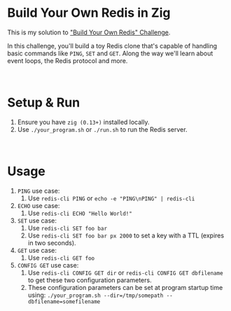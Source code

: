 # Build Your Own Redis in Zig

This is my solution to ["Build Your Own Redis" Challenge](https://codecrafters.io/challenges/redis).

In this challenge, you'll build a toy Redis clone that's capable of handling
basic commands like `PING`, `SET` and `GET`. Along the way we'll learn about
event loops, the Redis protocol and more.

<br/>

# Setup & Run

1. Ensure you have `zig (0.13+)` installed locally.
2. Use `./your_program.sh` or `./run.sh` to run the Redis server.

<br/>

# Usage

1. `PING` use case:
    1. Use `redis-cli PING` or `echo -e "PING\nPING" | redis-cli`
2. `ECHO` use case:
    1. Use `redis-cli ECHO "Hello World!"`
3. `SET` use case:
    1. Use `redis-cli SET foo bar`
    2. Use `redis-cli SET foo bar px 2000` to set a key with a TTL (expires in two seconds).
4. `GET` use case:
    1. Use `redis-cli GET foo`
5. `CONFIG GET` use case:
    1. Use `redis-cli CONFIG GET dir` or `redis-cli CONFIG GET dbfilename` to get these two configuration parameters.
    2. These configuration parameters can be set at program startup time using:
       `./your_program.sh --dir=/tmp/somepath --dbfilename=somefilename`
